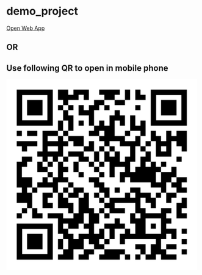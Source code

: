 # demo_project



[Open Web App](https://adityanaranje-demo-project-app-z2vst3.streamlit.app/)
## OR
## Use following QR to open in mobile phone

<img src="https://github.com/adityanaranje/demo_project/blob/main/static/qr-code.png" width="500"/>
